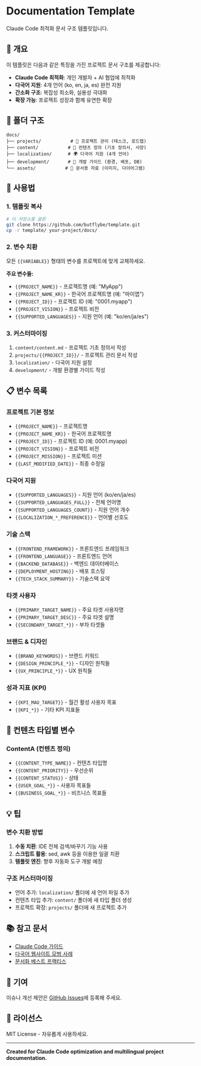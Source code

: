 # Documentation Template

Claude Code 최적화 문서 구조 템플릿입니다.

## 🎯 개요

이 템플릿은 다음과 같은 특징을 가진 프로젝트 문서 구조를 제공합니다:
- **Claude Code 최적화**: 개인 개발자 + AI 협업에 최적화
- **다국어 지원**: 4개 언어 (ko, en, ja, es) 완전 지원
- **간소화 구조**: 복잡성 최소화, 실용성 극대화
- **확장 가능**: 프로젝트 성장과 함께 유연한 확장

## 📁 폴더 구조

```
docs/
├── projects/           # 🎯 프로젝트 관리 (태스크, 로드맵)
├── content/           # 📝 컨텐츠 정의 (기초 정의서, 사양)
├── localization/      # 🌍 다국어 지원 (4개 언어)
├── development/       # 🔧 개발 가이드 (환경, 배포, DB)
└── assets/           # 📎 문서용 자료 (이미지, 다이어그램)
```

## 🚀 사용법

### 1. 템플릿 복사
```bash
# 이 저장소를 클론
git clone https://github.com/butflybe/template.git
cp -r template/ your-project/docs/
```

### 2. 변수 치환
모든 `{{VARIABLE}}` 형태의 변수를 프로젝트에 맞게 교체하세요.

**주요 변수들:**
- `{{PROJECT_NAME}}` - 프로젝트명 (예: "MyApp")
- `{{PROJECT_NAME_KR}}` - 한국어 프로젝트명 (예: "마이앱")
- `{{PROJECT_ID}}` - 프로젝트 ID (예: "0001.myapp")
- `{{PROJECT_VISION}}` - 프로젝트 비전
- `{{SUPPORTED_LANGUAGES}}` - 지원 언어 (예: "ko/en/ja/es")

### 3. 커스터마이징
1. `content/content.md` - 프로젝트 기초 정의서 작성
2. `projects/{{PROJECT_ID}}/` - 프로젝트 관리 문서 작성
3. `localization/` - 다국어 지원 설정
4. `development/` - 개발 환경별 가이드 작성

## 📋 변수 목록

### 프로젝트 기본 정보
- `{{PROJECT_NAME}}` - 프로젝트명
- `{{PROJECT_NAME_KR}}` - 한국어 프로젝트명
- `{{PROJECT_ID}}` - 프로젝트 ID (예: 0001.myapp)
- `{{PROJECT_VISION}}` - 프로젝트 비전
- `{{PROJECT_MISSION}}` - 프로젝트 미션
- `{{LAST_MODIFIED_DATE}}` - 최종 수정일

### 다국어 지원
- `{{SUPPORTED_LANGUAGES}}` - 지원 언어 (ko/en/ja/es)
- `{{SUPPORTED_LANGUAGES_FULL}}` - 전체 언어명
- `{{SUPPORTED_LANGUAGES_COUNT}}` - 지원 언어 개수
- `{{LOCALIZATION_*_PREFERENCE}}` - 언어별 선호도

### 기술 스택
- `{{FRONTEND_FRAMEWORK}}` - 프론트엔드 프레임워크
- `{{FRONTEND_LANGUAGE}}` - 프론트엔드 언어
- `{{BACKEND_DATABASE}}` - 백엔드 데이터베이스
- `{{DEPLOYMENT_HOSTING}}` - 배포 호스팅
- `{{TECH_STACK_SUMMARY}}` - 기술스택 요약

### 타겟 사용자
- `{{PRIMARY_TARGET_NAME}}` - 주요 타겟 사용자명
- `{{PRIMARY_TARGET_DESC}}` - 주요 타겟 설명
- `{{SECONDARY_TARGET_*}}` - 부차 타겟들

### 브랜드 & 디자인
- `{{BRAND_KEYWORDS}}` - 브랜드 키워드
- `{{DESIGN_PRINCIPLE_*}}` - 디자인 원칙들
- `{{UX_PRINCIPLE_*}}` - UX 원칙들

### 성과 지표 (KPI)
- `{{KPI_MAU_TARGET}}` - 월간 활성 사용자 목표
- `{{KPI_*}}` - 기타 KPI 지표들

## 🎨 컨텐츠 타입별 변수

### ContentA (컨텐츠 정의)
- `{{CONTENT_TYPE_NAME}}` - 컨텐츠 타입명
- `{{CONTENT_PRIORITY}}` - 우선순위
- `{{CONTENT_STATUS}}` - 상태
- `{{USER_GOAL_*}}` - 사용자 목표들
- `{{BUSINESS_GOAL_*}}` - 비즈니스 목표들

## 💡 팁

### 변수 치환 방법
1. **수동 치환**: IDE 전체 검색/바꾸기 기능 사용
2. **스크립트 활용**: sed, awk 등을 이용한 일괄 치환
3. **템플릿 엔진**: 향후 자동화 도구 개발 예정

### 구조 커스터마이징
- 언어 추가: `localization/` 폴더에 새 언어 파일 추가
- 컨텐츠 타입 추가: `content/` 폴더에 새 타입 폴더 생성
- 프로젝트 확장: `projects/` 폴더에 새 프로젝트 추가

## 📚 참고 문서

- [Claude Code 가이드](https://docs.anthropic.com/en/docs/claude-code)
- [다국어 웹사이트 모범 사례](https://web.dev/i18n/)
- [문서화 베스트 프랙티스](https://documentation.divio.com/)

## 🤝 기여

이슈나 개선 제안은 [GitHub Issues](https://github.com/butflybe/template/issues)에 등록해 주세요.

## 📄 라이선스

MIT License - 자유롭게 사용하세요.

---

**Created for Claude Code optimization and multilingual project documentation.**